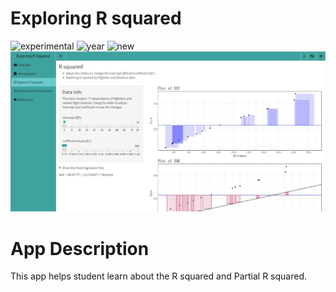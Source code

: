 # Exploring R squared

![experimental](https://img.shields.io/badge/lifecycle-experimental-orange)
![year](https://img.shields.io/badge/year-2022-lightgrey) 
![new](https://img.shields.io/badge/lifecycle-newapp-brightgreen)
![App Screenshot](../docs/screenshot.png)

# App Description
This app helps student learn about the R squared and Partial R squared.